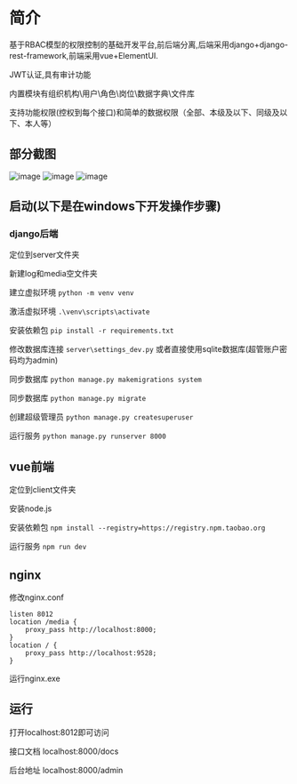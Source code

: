 # 简介
基于RBAC模型的权限控制的基础开发平台,前后端分离,后端采用django+django-rest-framework,前端采用vue+ElementUI.

JWT认证,具有审计功能

内置模块有组织机构\用户\角色\岗位\数据字典\文件库

支持功能权限(控权到每个接口)和简单的数据权限（全部、本级及以下、同级及以下、本人等）

## 部分截图
![image](https://github.com/caoqianming/django-vue-admin/blob/master/img/user.png)
![image](https://github.com/caoqianming/django-vue-admin/blob/master/img/dict.png)
![image](https://github.com/caoqianming/django-vue-admin/blob/master/img/docs.png)

## 启动(以下是在windows下开发操作步骤)
### django后端
定位到server文件夹

新建log和media空文件夹

建立虚拟环境 `python -m venv venv`

激活虚拟环境 `.\venv\scripts\activate`

安装依赖包 `pip install -r requirements.txt`

修改数据库连接 `server\settings_dev.py` 或者直接使用sqlite数据库(超管账户密码均为admin)

同步数据库 `python manage.py makemigrations system`

同步数据库 `python manage.py migrate`

创建超级管理员 `python manage.py createsuperuser`

运行服务 `python manage.py runserver 8000` 

## vue前端
定位到client文件夹

安装node.js

安装依赖包 `npm install --registry=https://registry.npm.taobao.org`

运行服务 `npm run dev` 

## nginx
修改nginx.conf

```
listen 8012
location /media {
    proxy_pass http://localhost:8000;
}
location / {
    proxy_pass http://localhost:9528;
}
```

运行nginx.exe

## 运行
打开localhost:8012即可访问

接口文档 localhost:8000/docs

后台地址 localhost:8000/admin

